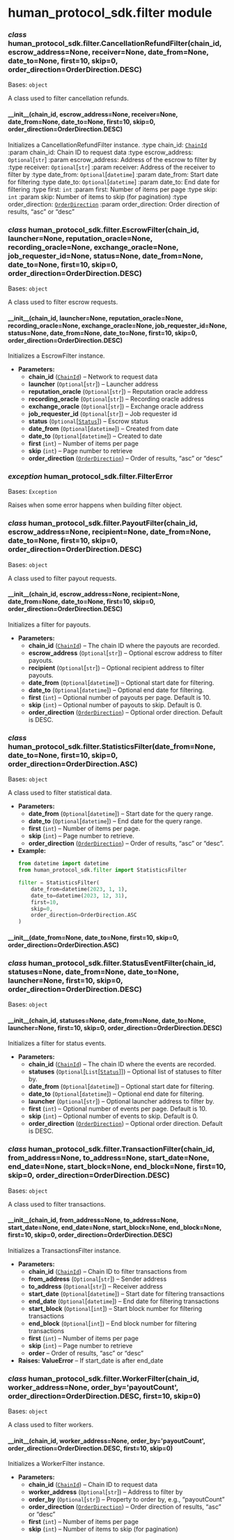 # human_protocol_sdk.filter module

### *class* human_protocol_sdk.filter.CancellationRefundFilter(chain_id, escrow_address=None, receiver=None, date_from=None, date_to=None, first=10, skip=0, order_direction=OrderDirection.DESC)

Bases: `object`

A class used to filter cancellation refunds.

#### \_\_init_\_(chain_id, escrow_address=None, receiver=None, date_from=None, date_to=None, first=10, skip=0, order_direction=OrderDirection.DESC)

Initializes a CancellationRefundFilter instance.
:type chain_id: [`ChainId`](human_protocol_sdk.constants.md#human_protocol_sdk.constants.ChainId)
:param chain_id: Chain ID to request data
:type escrow_address: `Optional`[`str`]
:param escrow_address: Address of the escrow to filter by
:type receiver: `Optional`[`str`]
:param receiver: Address of the receiver to filter by
:type date_from: `Optional`[`datetime`]
:param date_from: Start date for filtering
:type date_to: `Optional`[`datetime`]
:param date_to: End date for filtering
:type first: `int`
:param first: Number of items per page
:type skip: `int`
:param skip: Number of items to skip (for pagination)
:type order_direction: [`OrderDirection`](human_protocol_sdk.constants.md#human_protocol_sdk.constants.OrderDirection)
:param order_direction: Order direction of results, “asc” or “desc”

### *class* human_protocol_sdk.filter.EscrowFilter(chain_id, launcher=None, reputation_oracle=None, recording_oracle=None, exchange_oracle=None, job_requester_id=None, status=None, date_from=None, date_to=None, first=10, skip=0, order_direction=OrderDirection.DESC)

Bases: `object`

A class used to filter escrow requests.

#### \_\_init_\_(chain_id, launcher=None, reputation_oracle=None, recording_oracle=None, exchange_oracle=None, job_requester_id=None, status=None, date_from=None, date_to=None, first=10, skip=0, order_direction=OrderDirection.DESC)

Initializes a EscrowFilter instance.

* **Parameters:**
  * **chain_id** ([`ChainId`](human_protocol_sdk.constants.md#human_protocol_sdk.constants.ChainId)) – Network to request data
  * **launcher** (`Optional`[`str`]) – Launcher address
  * **reputation_oracle** (`Optional`[`str`]) – Reputation oracle address
  * **recording_oracle** (`Optional`[`str`]) – Recording oracle address
  * **exchange_oracle** (`Optional`[`str`]) – Exchange oracle address
  * **job_requester_id** (`Optional`[`str`]) – Job requester id
  * **status** (`Optional`[[`Status`](human_protocol_sdk.constants.md#human_protocol_sdk.constants.Status)]) – Escrow status
  * **date_from** (`Optional`[`datetime`]) – Created from date
  * **date_to** (`Optional`[`datetime`]) – Created to date
  * **first** (`int`) – Number of items per page
  * **skip** (`int`) – Page number to retrieve
  * **order_direction** ([`OrderDirection`](human_protocol_sdk.constants.md#human_protocol_sdk.constants.OrderDirection)) – Order of results, “asc” or “desc”

### *exception* human_protocol_sdk.filter.FilterError

Bases: `Exception`

Raises when some error happens when building filter object.

### *class* human_protocol_sdk.filter.PayoutFilter(chain_id, escrow_address=None, recipient=None, date_from=None, date_to=None, first=10, skip=0, order_direction=OrderDirection.DESC)

Bases: `object`

A class used to filter payout requests.

#### \_\_init_\_(chain_id, escrow_address=None, recipient=None, date_from=None, date_to=None, first=10, skip=0, order_direction=OrderDirection.DESC)

Initializes a filter for payouts.

* **Parameters:**
  * **chain_id** ([`ChainId`](human_protocol_sdk.constants.md#human_protocol_sdk.constants.ChainId)) – The chain ID where the payouts are recorded.
  * **escrow_address** (`Optional`[`str`]) – Optional escrow address to filter payouts.
  * **recipient** (`Optional`[`str`]) – Optional recipient address to filter payouts.
  * **date_from** (`Optional`[`datetime`]) – Optional start date for filtering.
  * **date_to** (`Optional`[`datetime`]) – Optional end date for filtering.
  * **first** (`int`) – Optional number of payouts per page. Default is 10.
  * **skip** (`int`) – Optional number of payouts to skip. Default is 0.
  * **order_direction** ([`OrderDirection`](human_protocol_sdk.constants.md#human_protocol_sdk.constants.OrderDirection)) – Optional order direction. Default is DESC.

### *class* human_protocol_sdk.filter.StatisticsFilter(date_from=None, date_to=None, first=10, skip=0, order_direction=OrderDirection.ASC)

Bases: `object`

A class used to filter statistical data.

* **Parameters:**
  * **date_from** (`Optional`[`datetime`]) – Start date for the query range.
  * **date_to** (`Optional`[`datetime`]) – End date for the query range.
  * **first** (`int`) – Number of items per page.
  * **skip** (`int`) – Page number to retrieve.
  * **order_direction** ([`OrderDirection`](human_protocol_sdk.constants.md#human_protocol_sdk.constants.OrderDirection)) – Order of results, “asc” or “desc”.
* **Example:**
  ```python
  from datetime import datetime
  from human_protocol_sdk.filter import StatisticsFilter

  filter = StatisticsFilter(
      date_from=datetime(2023, 1, 1),
      date_to=datetime(2023, 12, 31),
      first=10,
      skip=0,
      order_direction=OrderDirection.ASC
  )
  ```

#### \_\_init_\_(date_from=None, date_to=None, first=10, skip=0, order_direction=OrderDirection.ASC)

### *class* human_protocol_sdk.filter.StatusEventFilter(chain_id, statuses=None, date_from=None, date_to=None, launcher=None, first=10, skip=0, order_direction=OrderDirection.DESC)

Bases: `object`

#### \_\_init_\_(chain_id, statuses=None, date_from=None, date_to=None, launcher=None, first=10, skip=0, order_direction=OrderDirection.DESC)

Initializes a filter for status events.

* **Parameters:**
  * **chain_id** ([`ChainId`](human_protocol_sdk.constants.md#human_protocol_sdk.constants.ChainId)) – The chain ID where the events are recorded.
  * **statuses** (`Optional`[`List`[[`Status`](human_protocol_sdk.constants.md#human_protocol_sdk.constants.Status)]]) – Optional list of statuses to filter by.
  * **date_from** (`Optional`[`datetime`]) – Optional start date for filtering.
  * **date_to** (`Optional`[`datetime`]) – Optional end date for filtering.
  * **launcher** (`Optional`[`str`]) – Optional launcher address to filter by.
  * **first** (`int`) – Optional number of events per page. Default is 10.
  * **skip** (`int`) – Optional number of events to skip. Default is 0.
  * **order_direction** ([`OrderDirection`](human_protocol_sdk.constants.md#human_protocol_sdk.constants.OrderDirection)) – Optional order direction. Default is DESC.

### *class* human_protocol_sdk.filter.TransactionFilter(chain_id, from_address=None, to_address=None, start_date=None, end_date=None, start_block=None, end_block=None, first=10, skip=0, order_direction=OrderDirection.DESC)

Bases: `object`

A class used to filter transactions.

#### \_\_init_\_(chain_id, from_address=None, to_address=None, start_date=None, end_date=None, start_block=None, end_block=None, first=10, skip=0, order_direction=OrderDirection.DESC)

Initializes a TransactionsFilter instance.

* **Parameters:**
  * **chain_id** ([`ChainId`](human_protocol_sdk.constants.md#human_protocol_sdk.constants.ChainId)) – Chain ID to filter transactions from
  * **from_address** (`Optional`[`str`]) – Sender address
  * **to_address** (`Optional`[`str`]) – Receiver address
  * **start_date** (`Optional`[`datetime`]) – Start date for filtering transactions
  * **end_date** (`Optional`[`datetime`]) – End date for filtering transactions
  * **start_block** (`Optional`[`int`]) – Start block number for filtering transactions
  * **end_block** (`Optional`[`int`]) – End block number for filtering transactions
  * **first** (`int`) – Number of items per page
  * **skip** (`int`) – Page number to retrieve
  * **order** – Order of results, “asc” or “desc”
* **Raises:**
  **ValueError** – If start_date is after end_date

### *class* human_protocol_sdk.filter.WorkerFilter(chain_id, worker_address=None, order_by='payoutCount', order_direction=OrderDirection.DESC, first=10, skip=0)

Bases: `object`

A class used to filter workers.

#### \_\_init_\_(chain_id, worker_address=None, order_by='payoutCount', order_direction=OrderDirection.DESC, first=10, skip=0)

Initializes a WorkerFilter instance.

* **Parameters:**
  * **chain_id** ([`ChainId`](human_protocol_sdk.constants.md#human_protocol_sdk.constants.ChainId)) – Chain ID to request data
  * **worker_address** (`Optional`[`str`]) – Address to filter by
  * **order_by** (`Optional`[`str`]) – Property to order by, e.g., “payoutCount”
  * **order_direction** ([`OrderDirection`](human_protocol_sdk.constants.md#human_protocol_sdk.constants.OrderDirection)) – Order direction of results, “asc” or “desc”
  * **first** (`int`) – Number of items per page
  * **skip** (`int`) – Number of items to skip (for pagination)
